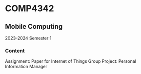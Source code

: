 # COMP4342
## Mobile Computing
2023-2024 Semester 1

### Content
Assignment: Paper for Internet of Things
Group Project: Personal Information Manager